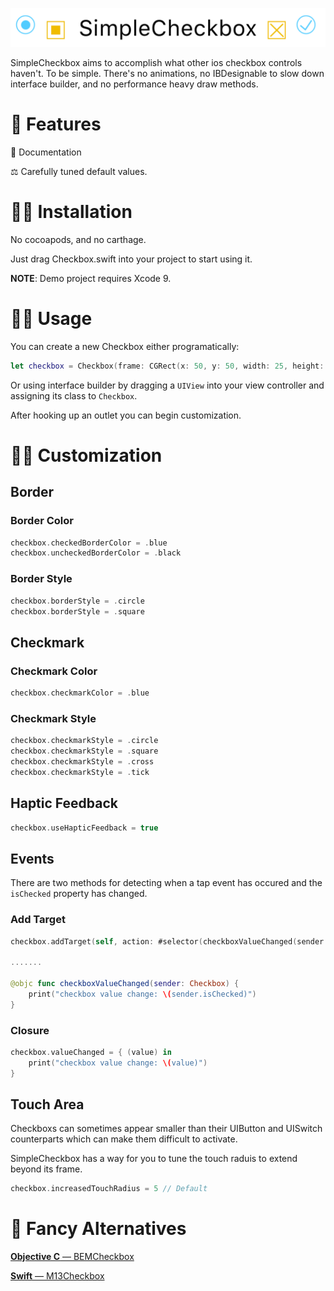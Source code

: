 ![](demo/images/banner.png)

SimpleCheckbox aims to accomplish what other ios checkbox controls haven't. To be simple. There's no animations, no IBDesignable to slow down interface builder, and no performance heavy draw methods.

# 🎉 Features

 📒 Documentation
 
 ⚖️ Carefully tuned default values.


# 👨‍💻 Installation

No cocoapods, and no carthage.

Just drag Checkbox.swift into your project to start using it.

**NOTE**: Demo project requires Xcode 9.


# 👩‍🍳 Usage

You can create a new Checkbox either programatically:
```swift
let checkbox = Checkbox(frame: CGRect(x: 50, y: 50, width: 25, height: 25))
```
Or using interface builder by dragging a `UIView` into your view controller and assigning its class to `Checkbox`. 

After hooking up an outlet you can begin customization.


# 👩‍🎨 Customization

## Border

### Border Color
```swift
checkbox.checkedBorderColor = .blue
checkbox.uncheckedBorderColor = .black
```
### Border Style
```swift
checkbox.borderStyle = .circle
checkbox.borderStyle = .square
```

## Checkmark

### Checkmark Color
```swift
checkbox.checkmarkColor = .blue
```
### Checkmark Style
```swift
checkbox.checkmarkStyle = .circle
checkbox.checkmarkStyle = .square
checkbox.checkmarkStyle = .cross
checkbox.checkmarkStyle = .tick
```

## Haptic Feedback
```swift
checkbox.useHapticFeedback = true
```

## Events
There are two methods for detecting when a tap event has occured and the `isChecked` property has changed.

### Add Target
```swift
checkbox.addTarget(self, action: #selector(checkboxValueChanged(sender:)), for: .valueChanged)

.......

@objc func checkboxValueChanged(sender: Checkbox) {
    print("checkbox value change: \(sender.isChecked)")
}
```       
### Closure
```swift
checkbox.valueChanged = { (value) in
    print("checkbox value change: \(value)")
}
```

## Touch Area
Checkboxs can sometimes appear smaller than their UIButton and UISwitch counterparts which can make them difficult to activate. 

SimpleCheckbox has a way for you to tune the touch raduis to extend beyond its frame.
```swift
checkbox.increasedTouchRadius = 5 // Default
```


# 🎩 Fancy Alternatives
[**Objective C** — BEMCheckbox](https://github.com/Boris-Em/BEMCheckBox)

[**Swift** — M13Checkbox](https://github.com/Marxon13/M13Checkbox)
